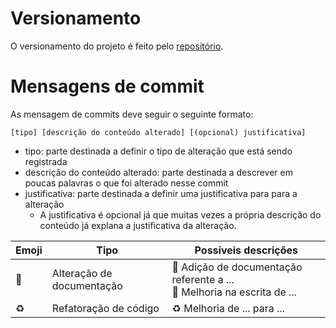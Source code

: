 # Versionamento

O versionamento do projeto é feito pelo [repositório](https://github.com/BrunoBiluca/biluca-finances).


# Mensagens de commit

As mensagem de commits deve seguir o seguinte formato:

```
[tipo] [descrição do conteúdo alterado] [(opcional) justificativa]
```

- tipo: parte destinada a definir o tipo de alteração que está sendo registrada
- descrição do conteúdo alterado: parte destinada a descrever em poucas palavras o que foi alterado nesse commit
- justificativa: parte destinada a definir uma justificativa para para a alteração
	- A justificativa é opcional já que muitas vezes a própria descrição do conteúdo já explana a justificativa da alteração.


| Emoji | Tipo                      | Possíveis descrições                                                     |
| ----- | ------------------------- | ------------------------------------------------------------------------ |
| 📖     | Alteração de documentação | 📖 Adição de documentação referente a ...<br>📖 Melhoria na escrita de ... |
| ♻️     | Refatoração de código     | ♻️ Melhoria de ... para ...                                               |
